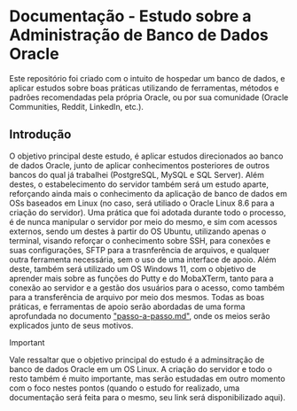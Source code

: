 # Documentação - Estudo sobre a Administração de Banco de Dados Oracle
Este repositório foi criado com o intuito de hospedar um banco de dados, e aplicar estudos sobre boas práticas utilizando de ferramentas, métodos e padrões recomendadas pela própria Oracle, ou por sua comunidade (Oracle Communities, Reddit, LinkedIn, etc.).
## Introdução
O objetivo principal deste estudo, é aplicar estudos direcionados ao banco de dados Oracle, junto de aplicar conhecimentos posteriores de outros bancos do qual já trabalhei (PostgreSQL, MySQL e SQL Server). Além destes, o estabelecimento do servidor também será um estudo aparte, reforçando ainda mais o conhecimento da aplicação de banco de dados em OSs baseados em Linux (no caso, será utiliado o Oracle Linux 8.6 para a criação do servidor).
Uma prática que foi adotada durante todo o processo, é de nunca manipular o servidor por meio do mesmo, e sim com acessos externos, sendo um destes à partir do OS Ubuntu, utilizando apenas o terminal, visando reforçar o conhecimento sobre SSH, para conexões e suas configurações, SFTP para a trasnferência de arquivos, e qualquer outra ferramenta necessária, sem o uso de uma interface de apoio. Além deste, também será utilizado um OS Windows 11, com o objetivo de aprender mais sobre as funções do Putty e do MobaXTerm, tanto para a conexão ao servidor e a gestão dos usuários para o acesso, como também para a transferência de arquivo por meio dos mesmos.
Todas as boas práticas, e ferramentas de apoio serão abordadas de uma forma aprofundada no documento ["passo-a-passo.md"](https://github.com/oherikee/oracle_linux_9/blob/main/passo-a-passo.md), onde os meios serão explicados junto de seus motivos.
> [!Important]
> Vale ressaltar que o objetivo principal do estudo é a adminsitração de banco de dados Oracle em um OS Linux. A criação do servidor e todo o resto também é muito importante, mas serão estudadas em outro momento com o foco nestes pontos (quando o estudo for realizado, uma documentação será feita para o mesmo, seu link será disponibilizado aqui).
